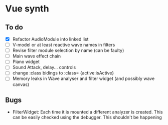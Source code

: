 # Vue synth

## To do

- [x] Refactor AudioModule into linked list
- [ ] V-model or at least reactive wave names in filters
- [ ] Revise filter module selection by name (can be faulty)
- [ ] Main wave effect chain
- [ ] Piano widget
- [ ] Sound Attack, delay... controls
- [ ] change :class bidings to :class= {active:isActive}
- [ ] Memory leaks in Wave analyser and filter widget (and possibly wave canvas)

## Bugs

- FilterWidget: Each time it is mounted a different analyzer is created. This can be easily checked using the debugger. This shouldn't be happening

